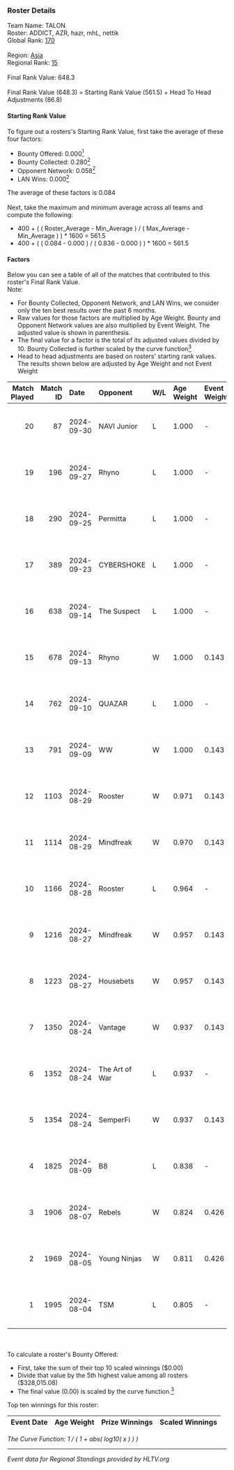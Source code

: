 ### Roster Details<br />
Team Name: TALON<br />
Roster: ADDICT, AZR, hazr, mhL, nettik<br />
Global Rank: [170](../../standings_global_2024_10_02.md)<br />
<br />
Region: [Asia]( ../../standings_asia_2024_10_02.md)<br />
Regional Rank: [15]( ../../standings_asia_2024_10_02.md)<br />
<br />
Final Rank Value:  648.3<br />
<br />
Final Rank Value (648.3) = Starting Rank Value (561.5) + Head To Head Adjustments (86.8)<br />

#### Starting Rank Value<br />
To figure out a rosters's Starting Rank Value, first take the average of these four factors:<br />
- Bounty Offered: 0.000[<sup>1</sup>](#table2)
- Bounty Collected: 0.280[<sup>2</sup>](#table1)
- Opponent Network: 0.058[<sup>2</sup>](#table1)
- LAN Wins: 0.000[<sup>2</sup>](#table1)

The average of these factors is 0.084<br />
<br />
Next, take the maximum and minimum average across all teams and compute the following:<br />
- 400 + ( ( Roster_Average - Min_Average ) / ( Max_Average - Min_Average ) ) * 1600 = 561.5
- 400 + ( ( 0.084 - 0.000 ) / ( 0.836 - 0.000 ) ) * 1600 = 561.5


#### Factors<br />
Below you can see a table of all of the matches that contributed to this roster's Final Rank Value.<br />
Note:<br />

- For Bounty Collected, Opponent Network, and LAN Wins, we consider only the ten best results over the past 6 months.
- Raw values for those factors are multiplied by Age Weight. Bounty and Opponent Network values are also multiplied by Event Weight. The adjusted value is shown in parenthesis.
- The final value for a factor is the total of its adjusted values divided by 10. Bounty Collected is further scaled by the curve function[<sup>3</sup>](#curveFunction)
- Head to head adjustments are based on rosters' starting rank values. The results shown below are adjusted by Age Weight and not Event Weight
<span id="table1"></span><br />


| Match Played | Match ID | Date       | Opponent       | W/L | Age Weight | Event Weight | Bounty Collected | Opponent Network | LAN Wins  | H2H Adj. | Roster                         |
| -: | -: | :- | :- | :- | :- | :- | :- | :- | :- | -: | :- |
|           20 |       87 | 2024-09-30 | NAVI Junior    | L   | 1.000      | -            | -                | -                | -         |    -4.69 | ADDICT, AZR, hazr, mhL, nettik |
|           19 |      196 | 2024-09-27 | Rhyno          | L   | 1.000      | -            | -                | -                | -         |    -9.69 | ADDICT, AZR, hazr, mhL, nettik |
|           18 |      290 | 2024-09-25 | Permitta       | L   | 1.000      | -            | -                | -                | -         |    -8.22 | ADDICT, AZR, hazr, mhL, nettik |
|           17 |      389 | 2024-09-23 | CYBERSHOKE     | L   | 1.000      | -            | -                | -                | -         |    -4.59 | ADDICT, AZR, hazr, mhL, nettik |
|           16 |      638 | 2024-09-14 | The Suspect    | L   | 1.000      | -            | -                | -                | -         |    -9.88 | ADDICT, AZR, hazr, mhL, nettik |
|           15 |      678 | 2024-09-13 | Rhyno          | W   | 1.000      | 0.143        | 0.036 (0.005)    | 0.497 (0.071)    | 0 (0.000) |    21.59 | ADDICT, AZR, hazr, mhL, nettik |
|           14 |      762 | 2024-09-10 | QUAZAR         | L   | 1.000      | -            | -                | -                | -         |   -19.39 | ADDICT, AZR, hazr, mhL, nettik |
|           13 |      791 | 2024-09-09 | WW             | W   | 1.000      | 0.143        | 0.000 (0.000)    | 0.172 (0.025)    | 0 (0.000) |     9.63 | ADDICT, AZR, hazr, mhL, nettik |
|           12 |     1103 | 2024-08-29 | Rooster        | W   | 0.971      | 0.143        | 0.015 (0.002)    | 0.263 (0.036)    | 0 (0.000) |    19.67 | ADDICT, AZR, hazr, mhL, nettik |
|           11 |     1114 | 2024-08-29 | Mindfreak      | W   | 0.970      | 0.143        | 0.002 (0.000)    | 0.259 (0.036)    | 0 (0.000) |    17.81 | ADDICT, AZR, hazr, mhL, nettik |
|           10 |     1166 | 2024-08-28 | Rooster        | L   | 0.964      | -            | -                | -                | -         |    -9.82 | ADDICT, AZR, hazr, mhL, nettik |
|            9 |     1216 | 2024-08-27 | Mindfreak      | W   | 0.957      | 0.143        | 0.002 (0.000)    | 0.259 (0.035)    | 0 (0.000) |    18.18 | ADDICT, AZR, hazr, mhL, nettik |
|            8 |     1223 | 2024-08-27 | Housebets      | W   | 0.957      | 0.143        | 0.001 (0.000)    | 0.170 (0.023)    | 0 (0.000) |    16.62 | ADDICT, AZR, hazr, mhL, nettik |
|            7 |     1350 | 2024-08-24 | Vantage        | W   | 0.937      | 0.143        | 0.001 (0.000)    | 0.125 (0.017)    | 0 (0.000) |    14.75 | ADDICT, AZR, hazr, mhL, nettik |
|            6 |     1352 | 2024-08-24 | The Art of War | L   | 0.937      | -            | -                | -                | -         |   -11.06 | ADDICT, AZR, hazr, mhL, nettik |
|            5 |     1354 | 2024-08-24 | SemperFi       | W   | 0.937      | 0.143        | 0.000 (0.000)    | 0.000 (0.000)    | 0 (0.000) |     7.04 | ADDICT, AZR, hazr, mhL, nettik |
|            4 |     1825 | 2024-08-09 | B8             | L   | 0.838      | -            | -                | -                | -         |    -1.68 | ADDICT, AZR, hazr, mhL, nettik |
|            3 |     1906 | 2024-08-07 | Rebels         | W   | 0.824      | 0.426        | 0.048 (0.017)    | 0.607 (0.213)    | 0 (0.000) |    22.94 | ADDICT, AZR, hazr, mhL, nettik |
|            2 |     1969 | 2024-08-05 | Young Ninjas   | W   | 0.811      | 0.426        | 0.005 (0.002)    | 0.350 (0.121)    | 0 (0.000) |    20.08 | ADDICT, AZR, hazr, mhL, nettik |
|            1 |     1995 | 2024-08-04 | TSM            | L   | 0.805      | -            | -                | -                | -         |    -2.44 | ADDICT, AZR, hazr, mhL, nettik |

<br />
<span id="table2"></span><br />
To calculate a roster's Bounty Offered:<br />

- First, take the sum of their top 10 scaled winnings ($0.00)
- Divide that value by the 5th highest value among all rosters ($328,015.08)
- The final value (0.00) is scaled by the curve function.[<sup>3</sup>](#curveFunction)

Top ten winnings for this roster:<br />

| Event Date | Age Weight | Prize Winnings | Scaled Winnings |
| :- | -: | :- | :- |


<span id="curveFunction"></span>_The Curve Function: 1 / ( 1 + abs( log10( x ) ) )_<br />

---
_Event data for Regional Standings provided by HLTV.org_<br />
